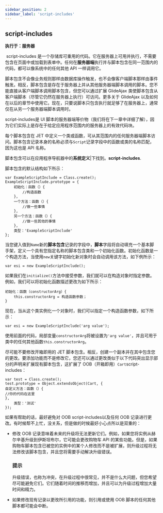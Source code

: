 ```yaml
---
sidebar_position: 2
sidebar_label: 'script-includes'
---
```


## script-includes

**执行于：服务器**

​		script-includes 是一个存储库可重用的代码。它在服务器上可用并执行，不需要包含在页面中或加载到表单中。任何在**服务器端**执行并与脚本包含在同一范围内的代码，都可以像系统中的任何其他 API 一样调用它。

脚本包含不会像业务规则那样由数据库操作触发，也不会像客户端脚本那样由事件触发。相反，脚本包含是存在于服务器上并从其他服务器端脚本调用的脚本。您不能直接从客户端脚本调用脚本包含，但您可以通过扩展 GlideAjax 类使脚本包含从客户端脚本（尽管它仍然在服务器上执行）可访问。更多关于 GlideAjax 以及如何在以后的章节中使用它。现在，只要说脚本只包含执行就足够了在服务器上，通常仅在从另一个服务器端脚本调用时。

script-includes是 UI 脚本的服务器端等价物（我们将在下一章中详细了解），因为它们实际上是存在于给定应用程序范围内的服务器上的有效代码块。

每个脚本包含在 JET 中定义一个类或函数，可从其范围内的任何服务器端脚本访问。脚本包含记录本身的名称必须与`Script`记录字段中的函数或类的名称匹配，因为这也是 API 名称。

脚本包含可以在应用程序导航器中的**系统定义**|下找到。**script-includes**.

脚本包含的默认结构如下所示：

```
var ExampleScriptInclude = Class.create();
ExampleScriptInclude.prototype = {
    初始化：函数（）{
        //构造函数
    },
    一个方法：函数（）{
        //做一些事情
    },
    另一个方法：函数（）{
        //做一些其他的事情
    },
    类型：'ExampleScriptInclude'
};
```

当您键入值到`Name`新的**脚本包含**记录的字段中，**脚本**字段将自动填充一个基本脚手架，定义一个具有您指定名称的脚本包含类和一个初始化函数。初始化函数是一个构造方法，当使用`new`关键字初始化新对象时会自动调用该方法，如下例所示：

```
var esi = new ExampleScriptInclude();
```

如果我们在`initialize()`方法中接受参数，我们就可以在构造对象时指定参数。例如，我们可以将初始化函数描述更改为如下所示：

```
初始化：函数（constructorArg）{
    this.constructorArg = 构造函数参数；
}
```

现在，当从这个类实例化一个对象时，我们可以指定一个构造函数参数，如下所示：

```
var esi = new ExampleScriptInclude('arg value');
```

使用前面的代码，局部变量`constructorArg`将被设置为`'arg value'`，并且可用于类中的任何其他函数`this.constructorArg`。

尽可能不要修改开箱即用的 JET 脚本包含。相反，创建一个副本并在其中包含您的更改。要添加功能而不是修改它，您还可以通过更改类似于以下代码突出显示部分的声明来扩展现有脚本包含，这扩展了 OOB（开箱即用）`Cart`script-includes：

```
var test = Class.create();
test.prototype = Object.extendsObject(Cart, {
自定义方法：函数（）{
//你的代码在这里
},
    类型：'测试'
});
```

如果有帮助的话，最好避免对 OOB script-includes以及任何 OOB 记录进行更改。有时候帮不上忙，没关系，但是做的时候最好小心点所以是双重的：

- 修改 OOB 记录意味着未来的升级将无法更新它们。例如，如果您将实例从赫尔辛基升级到伊斯坦布尔，它可能会更改购物车 API 的某些功能。但是，如果购物车脚本包含已被您的实例中的某个人修改而不是被扩展，则升级过程将无法修改该脚本包含，并且您将需要手动解决升级错误。

  ### 提示

  升级错误，也称为冲突，在升级过程中很常见，并不是什么大问题，但您希望尽可能避免它们。它们随着时间的推移而增加，并且可以为升级过程增加大量时间和精力。

- 如果修改现有记录以更改所引用的功能，则引用或使用 OOB 脚本的任何其他脚本都可能会中断。